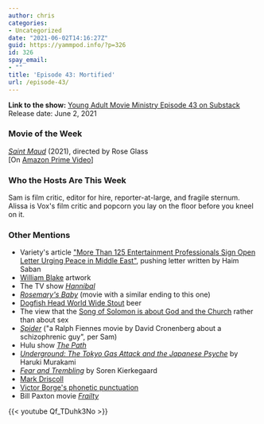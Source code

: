```yaml
---
author: chris
categories:
- Uncategorized
date: "2021-06-02T14:16:27Z"
guid: https://yammpod.info/?p=326
id: 326
spay_email:
- ""
title: 'Episode 43: Mortified'
url: /episode-43/
---
```

 

**Link to the show:** [Young Adult Movie Ministry Episode 43 on Substack](https://yammpod.substack.com/p/episode-43-mortified)  
Release date: June 2, 2021

### Movie of the Week

_[Saint Maud](https://www.imdb.com/title/tt7557108/)_ (2021), directed by Rose Glass  
[On [Amazon Prime Video](https://www.netflix.com/watch/70299871?source=35)]

### Who the Hosts Are This Week

Sam is film critic, editor for hire, reporter-at-large, and fragile sternum. Alissa is Vox's film critic and popcorn you lay on the floor before you kneel on it.

### Other Mentions

  * Variety's article ["More Than 125 Entertainment Professionals Sign Open Letter Urging Peace in Middle East"](https://variety.com/2021/biz/showbiz/hollywood-letter-israel-palestine-peace-1234974326/#!), pushing letter written by Haim Saban
  * [William Blake](https://www.theartstory.org/artist/blake-william/artworks/) artwork
  * The TV show _[Hannibal](https://www.imdb.com/title/tt2243973/)_
  * _[Rosemary's Baby](https://www.imdb.com/title/tt0063522/)_ (movie with a similar ending to this one)
  * [Dogfish Head World Wide Stout](https://www.dogfish.com/brewery/beer/world-wide-stout#fishgate-dialog) beer
  * The view that the [Song of Solomon is about God and the Church](https://www.bible.ca/ef/expository-song-of-solomon.htm) rather than about sex
  * _[Spider](https://www.imdb.com/title/tt0278731/)_ ("a Ralph Fiennes movie by David Cronenberg about a schizophrenic guy", per Sam)
  * Hulu show _[The Path](https://www.imdb.com/title/tt4789576/)_
  * _[Underground: The Tokyo Gas Attack and the Japanese Psyche](https://bookshop.org/a/20775/9780375725807)_ by Haruki Murakami
  * _[Fear and Trembling](https://bookshop.org/a/20775/9780140444490)_ by Soren Kierkegaard
  * <a href="https://en.wikipedia.org/wiki/Mark_Driscoll" data-type="URL" data-id="https://en.wikipedia.org/wiki/Mark_Driscoll">Mark Driscoll</a>
  * [Victor Borge's phonetic punctuation](https://www.youtube.com/watch?v=Qf_TDuhk3No)
  * Bill Paxton movie _[Frailty](https://www.imdb.com/title/tt0264616/)_

{{< youtube Qf_TDuhk3No >}}